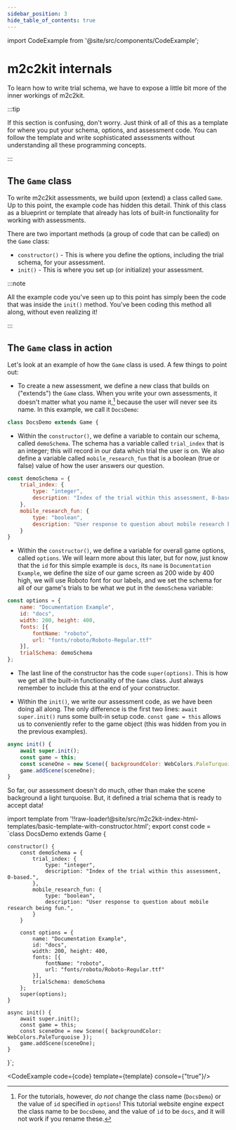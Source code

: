```yaml
---
sidebar_position: 3
hide_table_of_contents: true
---
```


import CodeExample from '@site/src/components/CodeExample';

# m2c2kit internals

To learn how to write trial schema, we have to expose a little bit more of the inner workings of m2c2kit. 

:::tip

If this section is confusing, don't worry. Just think of all of this as a template for where you put your schema, options, and assessment code. You can follow the template and write sophisticated assessments without understanding all these programming concepts. 

:::

## The `Game` class

To write m2c2kit assessments, we build upon (extend) a class called `Game`. Up to this point, the example code has hidden this detail. Think of this class as a blueprint or template that already has lots of built-in functionality for working with assessments.

There are two important methods (a group of code that can be called) on the `Game` class:

- `constructor()` - This is where you define the options, including the trial schema, for your assessment.
- `init()` - This is where you set up (or initialize) your assessment.

:::note

All the example code you've seen up to this point has simply been the code that was inside the `init()` method. You've been coding this method all along, without even realizing it!

:::


## The `Game` class in action

Let's look at an example of how the `Game` class is used. A few things to point out:

- To create a new assessment, we define a new class that builds on ("extends") the `Game` class. When you write your own assessments, it doesn't matter what you name it,[^1] because the user will never see its name. In this example, we call it `DocsDemo`:
```js
class DocsDemo extends Game {
```

- Within the `constructor()`, we define a variable to contain our schema, called `demoSchema`. The schema has a variable called `trial_index` that is an integer; this will record in our data which trial the user is on. We also define a variable called `mobile_research_fun` that is a boolean (true or false) value of how the user answers our question.

```js
const demoSchema = {
    trial_index: {
        type: "integer",
        description: "Index of the trial within this assessment, 0-based.",
    },
    mobile_research_fun: {
        type: "boolean",
        description: "User response to question about mobile research being fun.",
    }
}
```

- Within the `constructor()`, we define a variable for overall game options, called `options`. We will learn more about this later, but for now, just know that the `id` for this simple example is `docs`, its `name` is `Documentation Example`, we define the size of our game screen as 200 wide by 400 high, we will use Roboto font for our labels, and we set the schema for all of our game's trials to be what we put in the `demoSchema` variable:

```js
const options = {
    name: "Documentation Example",
    id: "docs",
    width: 200, height: 400,
    fonts: [{
	    fontName: "roboto",
	    url: "fonts/roboto/Roboto-Regular.ttf"
    }],
    trialSchema: demoSchema
};
```

- The last line of the constructor has the code `super(options)`. This is how we get all the built-in functionality of the `Game` class. Just always remember to include this at the end of your constructor.

- Within the `init()`, we write our assessment code, as we have been doing all along. The only difference is the first two lines: `await super.init()` runs some built-in setup code. `const game = this` allows us to conveniently refer to the game object (this was hidden from you in the previous examples). 

```js
async init() {
    await super.init();
    const game = this;
    const sceneOne = new Scene({ backgroundColor: WebColors.PaleTurquoise });
    game.addScene(sceneOne);
}
```

So far, our assessment doesn't do much, other than make the scene background a light turquoise. But, it defined a trial schema that is ready to accept data!

import template from '!!raw-loader!@site/src/m2c2kit-index-html-templates/basic-template-with-constructor.html';
export const code = `class DocsDemo extends Game {
 
    constructor() {
        const demoSchema = {
            trial_index: {
                type: "integer",
                description: "Index of the trial within this assessment, 0-based.",
            },
            mobile_research_fun: {
                type: "boolean",
                description: "User response to question about mobile research being fun.",
            }
        }
 
        const options = {
            name: "Documentation Example",
            id: "docs",
            width: 200, height: 400,
            fonts: [{
	            fontName: "roboto",
	            url: "fonts/roboto/Roboto-Regular.ttf"
            }],            
            trialSchema: demoSchema
        };
        super(options);
    }
 
    async init() {
        await super.init();
        const game = this;
        const sceneOne = new Scene({ backgroundColor: WebColors.PaleTurquoise });
        game.addScene(sceneOne);
    }
}`;

<CodeExample code={code} template={template} console={"true"}/>

[^1]: For the tutorials, however, *do not* change the class name (`DocsDemo`) or the value of `id` specified in `options`! This tutorial website engine expect the class name to be `DocsDemo`, and the value of `id` to be `docs`, and it will not work if you rename these.

